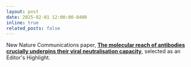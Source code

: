 ```yaml
---
layout: post
date: 2025-02-01 12:00:00-0400
inline: true
related_posts: false
---
```


New Nature Communications paper, [**The molecular reach of antibodies crucially underpins their viral neutralisation capacity**](https://www.nature.com/articles/s41467-024-54916-5), selected as an Editor's Highlight.
